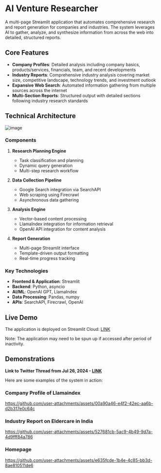 # AI Venture Researcher

A multi-page Streamlit application that automates comprehensive research and report generation for companies and industries. The system leverages AI to gather, analyze, and synthesize information from across the web into detailed, structured reports.

## Core Features

- **Company Profiles**: Detailed analysis including company basics, products/services, financials, team, and recent developments
- **Industry Reports**: Comprehensive industry analysis covering market size, competitive landscape, technology trends, and investment outlook
- **Expansive Web Search**: Automated information gathering from multiple sources across the internet
- **Multi-Section Reports**: Structured output with detailed sections following industry research standards

## Technical Architecture

![image](https://github.com/user-attachments/assets/2200a04f-4f7c-4d11-bfd2-e02dee8e4999)


### Components
1. **Research Planning Engine**
   - Task classification and planning
   - Dynamic query generation
   - Multi-step research workflow

2. **Data Collection Pipeline**
   - Google Search integration via SearchAPI
   - Web scraping using Firecrawl
   - Asynchronous data gathering

3. **Analysis Engine**
   - Vector-based content processing
   - LlamaIndex integration for information retrieval
   - OpenAI API integration for content analysis

4. **Report Generation**
   - Multi-page Streamlit interface
   - Template-driven output formatting
   - Real-time progress tracking

### Key Technologies
- **Frontend & Application**: Streamlit
- **Backend**: Python, asyncio
- **AI/ML**: OpenAI GPT, LlamaIndex
- **Data Processing**: Pandas, numpy
- **APIs**: SearchAPI, Firecrawl, OpenAI

## Live Demo

The application is deployed on Streamlit Cloud: [LINK](https://ai-venture-researcher.streamlit.app/)

Note: The application may need to be spun up if accessed after period of inactivity.

## Demonstrations

**Link to Twitter Thread from Jul 26, 2024 - [LINK](https://x.com/i/status/1816845672685228127)**

Here are some examples of the system in action:

### Company Profile of Llamaindex

https://github.com/user-attachments/assets/00a90a46-e4f2-42ec-aa6b-d2b317e0c64c

### Industry Report on Eldercare in India

https://github.com/user-attachments/assets/527681cb-5ac9-4b49-9d7a-4d9fff84a786

### Homepage

https://github.com/user-attachments/assets/e635fcde-1b4e-4c85-bb3d-8ae810511de6

